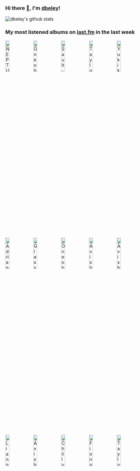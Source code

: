 ### Hi there 👋, I'm [dbeley](https://dbeley.ovh/en)!

![dbeley's github stats](https://github-readme-stats.vercel.app/api?username=dbeley)

### My most listened albums on [last.fm](https://www.last.fm/user/d_beley) in the last week

[<img src='https://lastfm.freetls.fastly.net/i/u/300x300/b4d2e2fe9895e40e9069b261ca67080f.jpg' width='16%' height='16%' alt='NEPTUNIAN MAXIMALISM - Éons'>](https://www.last.fm/music/neptunian%2bmaximalism/%25c3%2589ons)&nbsp;
[<img src='https://lastfm.freetls.fastly.net/i/u/300x300/9456797e3f95f64548b4a5eaf493fce3.png' width='16%' height='16%' alt='Oneohtrix Point Never - Magic Oneohtrix Point Never'>](https://www.last.fm/music/oneohtrix%2bpoint%2bnever/magic%2boneohtrix%2bpoint%2bnever)&nbsp;
[<img src='https://lastfm.freetls.fastly.net/i/u/300x300/03f4d70e2cfa8743c9df7e7488b38bb6.jpg' width='16%' height='16%' alt='Sault - UNTITLED (Rise)'>](https://www.last.fm/music/sault/untitled%2b%2528rise%2529)&nbsp;
[<img src='https://lastfm.freetls.fastly.net/i/u/300x300/d5c0f3796632fa8607511516523c08b0.jpg' width='16%' height='16%' alt='Taylor Swift - folklore'>](https://www.last.fm/music/taylor%2bswift/folklore)&nbsp;
[<img src='https://lastfm.freetls.fastly.net/i/u/300x300/8633ab962979f89188cbb780cf0f2308.jpg' width='16%' height='16%' alt='Yukika - 서울여자'>](https://www.last.fm/music/yukika/%25ec%2584%259c%25ec%259a%25b8%25ec%2597%25ac%25ec%259e%2590)&nbsp;
<br>
[<img src='https://lastfm.freetls.fastly.net/i/u/300x300/746436fb5abd430a4e684eaeee4f1aff.jpg' width='16%' height='16%' alt='Adrianne Lenker - songs'>](https://www.last.fm/music/adrianne%2blenker/songs)&nbsp;
[<img src='https://lastfm.freetls.fastly.net/i/u/300x300/f34ba55a817a2dd1d97668a01bb03ae8.jpg' width='16%' height='16%' alt='Glass Beach - the first glass beach album'>](https://www.last.fm/music/glass%2bbeach/the%2bfirst%2bglass%2bbeach%2balbum)&nbsp;
[<img src='https://lastfm.freetls.fastly.net/i/u/300x300/c175fff1b74c34cc0973f2d93c29bf07.jpg' width='16%' height='16%' alt='Oneohtrix Point Never - Age Of'>](https://www.last.fm/music/oneohtrix%2bpoint%2bnever/age%2bof)&nbsp;
[<img src='https://lastfm.freetls.fastly.net/i/u/300x300/6521bf8dc44d4b3aa84a6a855e27e47d.jpg' width='16%' height='16%' alt='Avishai Cohen - Colors'>](https://www.last.fm/music/avishai%2bcohen/colors)&nbsp;
[<img src='https://lastfm.freetls.fastly.net/i/u/300x300/4084865477f942b88e10b836c6c670a5.jpg' width='16%' height='16%' alt='Avishai Cohen - Devotion'>](https://www.last.fm/music/avishai%2bcohen/devotion)&nbsp;
<br>
[<img src='https://lastfm.freetls.fastly.net/i/u/300x300/837364b9e40053257ebc3f53be5ba964.jpg' width='16%' height='16%' alt='Lianne La Havas - Lianne La Havas'>](https://www.last.fm/music/lianne%2bla%2bhavas/lianne%2bla%2bhavas)&nbsp;
[<img src='https://lastfm.freetls.fastly.net/i/u/300x300/d042babc517f47a5ac7ae84f102699fd.jpg' width='16%' height='16%' alt='Avishai Cohen - Adama'>](https://www.last.fm/music/avishai%2bcohen/adama)&nbsp;
[<img src='https://lastfm.freetls.fastly.net/i/u/300x300/5caa19e86d8c7dc6b162aa44417fc879.jpg' width='16%' height='16%' alt='Chilly Gonzales - A very chilly christmas'>](https://www.last.fm/music/chilly%2bgonzales/a%2bvery%2bchilly%2bchristmas)&nbsp;
[<img src='https://lastfm.freetls.fastly.net/i/u/300x300/76ce066e3dd48b6aae77e27227088aa9.jpg' width='16%' height='16%' alt='Fiona Apple - Fetch the Bolt Cutters'>](https://www.last.fm/music/fiona%2bapple/fetch%2bthe%2bbolt%2bcutters)&nbsp;
[<img src='https://lastfm.freetls.fastly.net/i/u/300x300/f2f83759a50360ff954861c223a5e777.jpg' width='16%' height='16%' alt='Taylor Swift - evermore'>](https://www.last.fm/music/taylor%2bswift/evermore)&nbsp;
<br>
